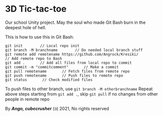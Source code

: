 # 3D Tic-tac-toe
Our school Unity project. May the soul who made Git Bash burn in the deepest hole of hell.

This is how to use this in Git Bash:
```
git init        // Local repo init
git branch -M branchname        // Do needed local branch stuff
git remote add remotename https://github.com/Angrock/Kresiki/        // Add remote repo to Bash
git add .       // Add all files from local repo to commit
git commit -m "commitcomment"       // Make a commit
git pull remotename       // Fetch files from remote repo
git push remotename       // Push files to remote repo
git status       // Check modified files
```
To push files to other branch, use `git branch -M otherbranchname`
Repeat above steps starting from `git add .`, skip `git pull` if no changes from other people in remote repo

By _**Ango, cubecrusher**_ (ↄ) 2021, No rights reserved
